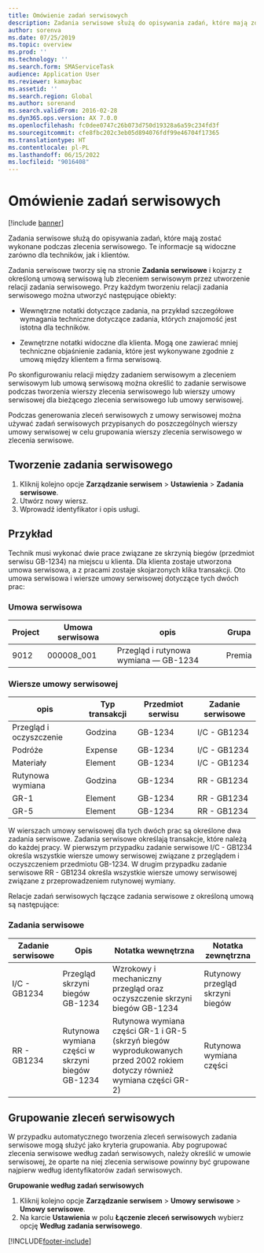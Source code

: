 ```yaml
---
title: Omówienie zadań serwisowych
description: Zadania serwisowe służą do opisywania zadań, które mają zostać wykonane podczas zlecenia serwisowego. Te informacje są widoczne zarówno dla techników, jak i klientów.
author: sorenva
ms.date: 07/25/2019
ms.topic: overview
ms.prod: ''
ms.technology: ''
ms.search.form: SMAServiceTask
audience: Application User
ms.reviewer: kamaybac
ms.assetid: ''
ms.search.region: Global
ms.author: sorenand
ms.search.validFrom: 2016-02-28
ms.dyn365.ops.version: AX 7.0.0
ms.openlocfilehash: fc0dee0747c26b073d750d19328a6a59c234fd3f
ms.sourcegitcommit: cfe8fbc202c3eb05d894076fdf99e46704f17365
ms.translationtype: HT
ms.contentlocale: pl-PL
ms.lasthandoff: 06/15/2022
ms.locfileid: "9016408"
---
```

# <a name="service-tasks-overview"></a>Omówienie zadań serwisowych

[!include [banner](../includes/banner.md)]

Zadania serwisowe służą do opisywania zadań, które mają zostać wykonane podczas zlecenia serwisowego.
Te informacje są widoczne zarówno dla techników, jak i klientów.

Zadania serwisowe tworzy się na stronie **Zadania serwisowe** i kojarzy z określoną umową serwisową lub zleceniem serwisowym przez utworzenie relacji zadania serwisowego. Przy każdym tworzeniu relacji zadania serwisowego można utworzyć następujące obiekty:

-  Wewnętrzne notatki dotyczące zadania, na przykład szczegółowe wymagania techniczne dotyczące zadania, których znajomość jest istotna dla techników.

-  Zewnętrzne notatki widoczne dla klienta. Mogą one zawierać mniej techniczne objaśnienie zadania, które jest wykonywane zgodnie z umową między klientem a firma serwisową.

Po skonfigurowaniu relacji między zadaniem serwisowym a zleceniem serwisowym lub umową serwisową można określić to zadanie serwisowe podczas tworzenia wierszy zlecenia serwisowego lub wierszy umowy serwisowej dla bieżącego zlecenia serwisowego lub umowy serwisowej.

Podczas generowania zleceń serwisowych z umowy serwisowej można używać zadań serwisowych przypisanych do poszczególnych wierszy umowy serwisowej w celu grupowania wierszy zlecenia serwisowego w zlecenia serwisowe.

## <a name="create-a-service-task"></a>Tworzenie zadania serwisowego

1. Kliknij kolejno opcje **Zarządzanie serwisem** \> **Ustawienia** \> **Zadania serwisowe**.
2. Utwórz nowy wiersz.
3. Wprowadź identyfikator i opis usługi.

## <a name="example"></a>Przykład

Technik musi wykonać dwie prace związane ze skrzynią biegów (przedmiot serwisu GB-1234) na miejscu u klienta. Dla klienta zostaje utworzona umowa serwisowa, a z pracami zostaje skojarzonych klika transakcji. Oto umowa serwisowa i wiersze umowy serwisowej dotyczące tych dwóch prac:

### <a name="service-agreement"></a>Umowa serwisowa

| Project | Umowa serwisowa | opis                                  | Grupa   |
|---------|-------------------|----------------------------------------------|---------|
| 9012    | 000008\_001       | Przegląd i rutynowa wymiana — GB-1234 | Premia |

### <a name="service-agreement-lines"></a>Wiersze umowy serwisowej

| opis             | Typ transakcji | Przedmiot serwisu | Zadanie serwisowe |
|-------------------------|------------------|----------------|--------------|
| Przegląd i oczyszczenie | Godzina             | GB-1234        | I/C - GB1234 |
| Podróże                  | Expense          | GB-1234        | I/C - GB1234 |
| Materiały               | Element             | GB-1234        | I/C - GB1234 |
| Rutynowa wymiana     | Godzina             | GB-1234        | RR - GB1234  |
| GR-1                    | Element             | GB-1234        | RR - GB1234  |
| GR-5                    | Element             | GB-1234        | RR - GB1234  |

W wierszach umowy serwisowej dla tych dwóch prac są określone dwa zadania serwisowe. Zadania serwisowe określają transakcje, które należą do każdej pracy. W pierwszym przypadku zadanie serwisowe I/C - GB1234 określa wszystkie wiersze umowy serwisowej związane z przeglądem i oczyszczeniem przedmiotu GB-1234. W drugim przypadku zadanie serwisowe RR - GB1234 określa wszystkie wiersze umowy serwisowej związane z przeprowadzeniem rutynowej wymiany.

Relacje zadań serwisowych łączące zadania serwisowe z określoną umową są następujące:

### <a name="service-tasks"></a>Zadania serwisowe

| Zadanie serwisowe | Opis                             | Notatka wewnętrzna                                                                                                                 | Notatka zewnętrzna                 |
|--------------|-----------------------------------------|-------------------------------------------------------------------------------------------------------------------------------|-------------------------------|
| I/C - GB1234 | Przegląd skrzyni biegów GB-1234           | Wzrokowy i mechaniczny przegląd oraz oczyszczenie skrzyni biegów GB-1234                                                              | Rutynowy przegląd skrzyni biegów |
| RR - GB1234  | Rutynowa wymiana części w skrzyni biegów GB-1234 | Rutynowa wymiana części GR-1 i GR-5 (skrzyń biegów wyprodukowanych przed 2002 rokiem dotyczy również wymiana części GR-2) | Rutynowa wymiana części  |

## <a name="group-service-orders"></a>Grupowanie zleceń serwisowych

W przypadku automatycznego tworzenia zleceń serwisowych zadania serwisowe mogą służyć jako kryteria grupowania. Aby pogrupować zlecenia serwisowe według zadań serwisowych, należy określić w umowie serwisowej, że oparte na niej zlecenia serwisowe powinny być grupowane najpierw według identyfikatorów zadań serwisowych.

**Grupowanie według zadań serwisowych**

1. Kliknij kolejno opcje **Zarządzanie serwisem** \> **Umowy serwisowe** \> **Umowy serwisowe**.
2. Na karcie **Ustawienia** w polu **Łączenie zleceń serwisowych** wybierz opcję **Według zadania serwisowego**.




[!INCLUDE[footer-include](../../includes/footer-banner.md)]